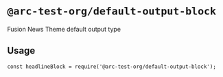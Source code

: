 # `@arc-test-org/default-output-block`

Fusion News Theme default output type

## Usage

```
const headlineBlock = require('@arc-test-org/default-output-block');
```
